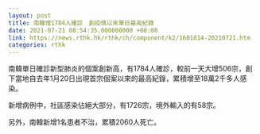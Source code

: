 ```yaml
---
layout: post
title: 南韓增1784人確診　創疫情以來單日最高紀錄
date: 2021-07-21 08:54:35.000000000 +08:00
link: https://news.rthk.hk/rthk/ch/component/k2/1601814-20210721.htm
categories: rthk
---
```


南韓單日確診新型肺炎的個案創新高，有1784人確診，較前一天大增506宗，創下當地自去年1月20日出現首宗個案以來的最高紀錄，累積增至18萬2千多人感染。

新增病例中，社區感染佔絕大部分，有1726宗，境外輸入的有58宗。

另外，南韓新增1名患者不治，累積2060人死亡。
